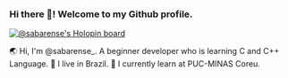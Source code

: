 ### Hi there 👋! Welcome to my Github profile.

[![@sabarense's Holopin board](https://holopin.me/sabarense)](https://holopin.io/@sabarense)

🌏 Hi, I'm @sabarense_. A beginner developer who is learning C and C++ Language.
🌵 I live in Brazil.
🏫 I currently learn at PUC-MINAS Coreu.
<!--
**sabarense/sabarense** is a ✨ _special_ ✨ repository because its `README.md` (this file) appears on your GitHub profile.

Here are some ideas to get you started:

- 🔭 I’m currently working on ...
- 🌱 I’m currently learning ...
- 👯 I’m looking to collaborate on ...
- 🤔 I’m looking for help with ...
- 💬 Ask me about ...
- 📫 How to reach me: ...
- 😄 Pronouns: ...
- ⚡ Fun fact: ...
-->
